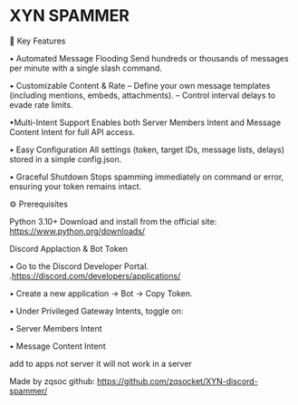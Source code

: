# XYN SPAMMER
🚀 Key Features

• Automated Message Flooding Send hundreds or thousands of messages per minute with a single slash command.

• Customizable Content & Rate – Define your own message templates (including mentions, embeds, attachments). – Control interval delays to evade rate limits.

•Multi-Intent Support Enables both Server Members Intent and Message Content Intent for full API access.

• Easy Configuration All settings (token, target IDs, message lists, delays) stored in a simple config.json.

• Graceful Shutdown Stops spamming immediately on command or error, ensuring your token remains intact.

⚙️ Prerequisites

Python 3.10+ Download and install from the official site: https://www.python.org/downloads/

Discord Applaction & Bot Token

• Go to the Discord Developer Portal. .https://discord.com/developers/applications/

• Create a new application → Bot → Copy Token.

• Under Privileged Gateway Intents, toggle on:

• Server Members Intent

• Message Content Intent

add to apps not server it will not work in a server

Made by zqsoc github: https://github.com/zqsocket/XYN-discord-spammer/
